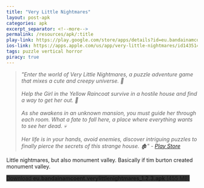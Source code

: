 ```yaml
---
title: "Very Little Nightmares"
layout: post-apk
categories: apk
excerpt_separator: <!--more-->
permalink: /resources/apk/:title
play-link: https://play.google.com/store/apps/details?id=eu.bandainamcoent.verylittlenightmares
ios-link: https://apps.apple.com/us/app/very-little-nightmares/id1435140819
tags: puzzle vertical horror
piracy: true
---
```


> _"Enter the world of Very Little Nightmares, a puzzle adventure game that mixes a cute and creepy universe. 👻<br><br>Help the Girl in the Yellow Raincoat survive in a hostile house and find a way to get her out. 💛<br><br>As she awakens in an unknown mansion, you must guide her through each room. What a fate to fall here, a place where everything wants to see her dead. 💀<br><br>Her life is in your hands, avoid enemies, discover intriguing puzzles to finally pierce the secrets of this strange house. 🏚" - <a href="https://play.google.com/store/apps/details?id=eu.bandainamcoent.verylittlenightmares" target="_blank">Play Store</a>_

Little nightmares, but also monument valley. Basically if tim burton created monument valley.

<div class="text-center">
    <a class="btn btn-dark btn-block w-100" onclick='apk("eu.bandainamcoent.verylittlenightmares_1.2.3.apk")' style="text-decoration: none; background-color: #333;"> Download <b>eu.bandainamcoent.verylittlenightmares_1.2.3.apk</b> (455 MB)</a>
</div>
